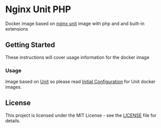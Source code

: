 # Nginx Unit PHP

Docker image based on [nginx unit](https://unit.nginx.org/) image with php and and built-in extensions

## Getting Started

These instructions will cover usage information for the docker image

### Usage

Image based on [Unit](https://hub.docker.com/_/unit) so please read [Initial Configuration](https://unit.nginx.org/installation/#initial-configuration) for Unit docker images.

## License

This project is licensed under the MIT License - see the [LICENSE](LICENSE) file for details.
